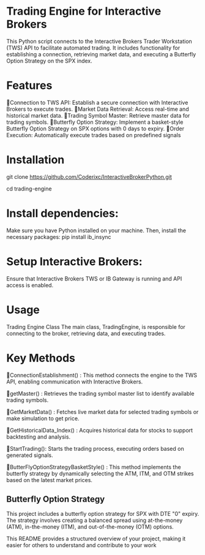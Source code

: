 # Trading Engine for Interactive Brokers
This Python script connects to the Interactive Brokers Trader Workstation (TWS) API to facilitate automated trading. It includes functionality for establishing a connection, retrieving market data, and executing a Butterfly Option Strategy on the SPX index.

# Features
📌Connection to TWS API: Establish a secure connection with Interactive Brokers to execute trades.
📌Market Data Retrieval: Access real-time and historical market data.
📌Trading Symbol Master: Retrieve master data for trading symbols.
📌Butterfly Option Strategy: Implement a basket-style Butterfly Option Strategy on SPX options with 0 days to expiry.
📌Order Execution: Automatically execute trades based on predefined signals

# Installation
git clone https://github.com/Coderixc/InteractiveBrokerPython.git

cd trading-engine

# Install dependencies:
Make sure you have Python installed on your machine. Then, install the necessary packages:
pip install ib_insync

# Setup Interactive Brokers:
Ensure that Interactive Brokers TWS or IB Gateway is running and API access is enabled.

# Usage
Trading Engine Class
The main class, TradingEngine, is responsible for connecting to the broker, retrieving data, and executing trades.

# Key Methods
📍ConnectionEstablishment() : This method connects the engine to the TWS API, enabling communication with Interactive Brokers.

📍getMaster() : Retrieves the trading symbol master list to identify available trading symbols.

📍GetMarketData() : Fetches live market data for selected trading symbols or make simulation to get price.

📍GetHistoricalData_Index() : Acquires historical data for stocks to support backtesting and analysis.

📍StartTrading(): Starts the trading process, executing orders based on generated signals.

📍ButterFlyOptionStrategyBasketStyle() : This method implements the butterfly strategy by dynamically selecting the ATM, ITM, and OTM strikes based on the latest market prices.

## Butterfly Option Strategy
This project includes a butterfly option strategy for SPX with DTE "0" expiry. The strategy involves creating a balanced spread using at-the-money (ATM), in-the-money (ITM), and out-of-the-money (OTM) options.

This README provides a structured overview of your project, making it easier for others to understand and contribute to your work
